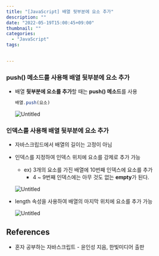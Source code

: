 ```yaml
---
title: "[JavaScript] 배열 뒷부분에 요소 추가"
description: ""
date: "2022-05-19T15:00:45+09:00"
thumbnail: ""
categories:
  - "JavaScript"
tags:
 

---
```

<!--more-->

### push() 메소드를 사용해 배열 뒷부분에 요소 추가

- 배열 **뒷부분에 요소를 추가**할 때는 **push() 메소드**를 사용
    
    ```jsx
    배열.push(요소)
    ```
    
    ![Untitled](/images/lang_javascript/study/JavaScript_배열_뒷부분에_요소_추가/Untitled.png)
    

### 인덱스를 사용해 배열 뒷부분에 요소 추가

- 자바스크립드에서 배열의 길이는 고정이 아님
- 인덱스를 지정하여 인덱스 위치에 요소를 강제로 추가 가능
    - ex) 3개의 요소를 가진 배열에 10번째 인덱스에 요소를 추가
        - 4 ~ 9번째 인덱스에는 아무 것도 없는 **empty**가 된다.
    
    ![Untitled](/images/lang_javascript/study/JavaScript_배열_뒷부분에_요소_추가/Untitled%201.png)
    
- length 속성을 사용하여 배열의 마지막 위치에 요소를 추가 가능
    
    ![Untitled](/images/lang_javascript/study/JavaScript_배열_뒷부분에_요소_추가/Untitled%202.png)
    

## References

- 혼자 공부하는 자바스크립트 - 윤인성 지음, 한빛미디어 출판